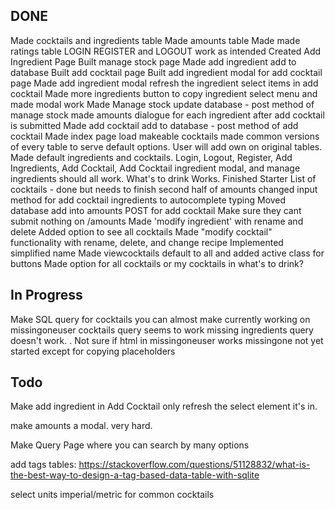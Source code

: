 ## DONE

Made cocktails and ingredients table
Made amounts table
Made made ratings table
LOGIN REGISTER and LOGOUT work as intended
Created Add Ingredient Page
Built manage stock page
Made add ingredient add to database
Built add cocktail page
Built add ingredient modal for add cocktail page
Made add ingredient modal refresh the ingredient select items in add cocktail
Made more ingredients button to copy ingredient select menu and made modal work
Made Manage stock update database - post method of manage stock
made amounts dialogue for each ingredient after add cocktail is submitted
Made add cocktail add to database - post method of add cocktail
Made index page load makeable cocktails
made common versions of every table to serve default options. User will add own on original tables.
Made default ingredients and cocktails.
Login, Logout, Register, Add Ingredients, Add Cocktail, Add Cocktail ingredient modal, and manage ingredients should all work. What's to drink Works.
Finished Starter List of cocktails - done but needs to finish second half of amounts
changed input method for add cocktail ingredients to autocomplete typing
Moved database add into amounts POST for add cocktail
Make sure they cant submit nothing on /amounts
Made 'modify ingredient' with rename and delete
Added option to see all cocktails
Made "modify cocktail" functionality with rename, delete, and change recipe
Implemented simplified name
Made viewcocktails default to all and added active class for buttons
Made option for all cocktails or my cocktails in what's to drink?


## In Progress

Make SQL query for cocktails you can almost make
    currently working on missingoneuser
    cocktails query seems to work
    missing ingredients query doesn't work. . Not sure if html in missingoneuser works
    missingone not yet started except for copying placeholders

## Todo
Make add ingredient in Add Cocktail only refresh the select element it's in.

make amounts a modal. very hard.


Make Query Page where you can search by many options

add tags tables: https://stackoverflow.com/questions/51128832/what-is-the-best-way-to-design-a-tag-based-data-table-with-sqlite

select units imperial/metric for common cocktails
